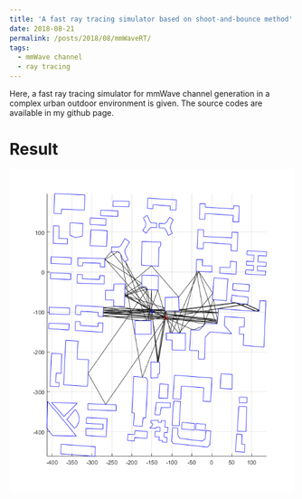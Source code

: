```yaml
---
title: 'A fast ray tracing simulator based on shoot-and-bounce method'
date: 2018-08-21
permalink: /posts/2018/08/mmWaveRT/
tags:
  - mmWave channel
  - ray tracing
---
```


Here, a fast ray tracing simulator for mmWave channel generation in a complex urban outdoor
environment is given. The source codes are available in my github page.

Result
======
<img src='/images/blogimgs/RTresult.bmp'>

